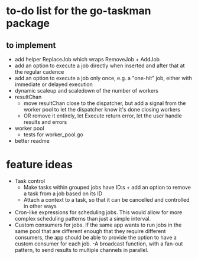 # to-do list for the go-taskman package

## to implement

- add helper ReplaceJob which wraps RemoveJob + AddJob
- add an option to execute a job directly when inserted and after that at the regular cadence
- add an option to execute a job only once, e.g. a "one-hit" job, either with immediate or delayed execution
- dynamic scaleup and scaledown of the number of workers
- resultChan
  - move resultChan close to the dispatcher, but add a signal from the worker pool to let the dispatcher know it's done closing workers
  - OR remove it entirely, let Execute return error, let the user handle results and errors
- worker pool
  - tests for worker_pool.go
- better readme

# feature ideas

- Task control
  - Make tasks within grouped jobs have ID:s + add an option to remove a task from a job based on its ID
  - Attach a context to a task, so that it can be cancelled and controlled in other ways
- Cron-like expressions for scheduling jobs. This would allow for more complex scheduling patterns than just a simple interval.
- Custom consumers for jobs. If the same app wants to run jobs in the same pool that are different enough that they require different consumers, the app should be able to provide the option to have a custom consumer for each job.
-A broadcast function, with a fan-out pattern, to send results to multiple channels in parallel.
